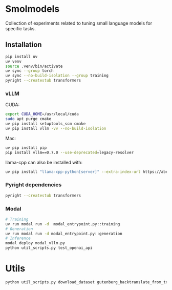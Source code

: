 # Smolmodels

Collection of experiments related to tuning small language models for specific tasks.

## Installation

```bash
pip install uv
uv venv
source .venv/bin/activate
uv sync --group torch
uv sync --no-build-isolation --group training
pyright --createstub transformers
```

### vLLM

CUDA:
```bash
export CUDA_HOME=/usr/local/cuda
sudo apt purge cmake
uv pip install setuptools_scm cmake
uv pip install vllm -vv --no-build-isolation
```

Mac:
```bash
uv pip install pip
pip install vllm==0.7.0 --use-deprecated=legacy-resolver
```


llama-cpp can also be installed with:
```bash
uv pip install "llama-cpp-python[server]" --extra-index-url https://abetlen.github.io/llama-cpp-python/whl/metal
```

### Pyright dependencies

```bash
pyright --createstub transformers
```

### Modal

```bash
# Training
uv run modal run -d  modal_entrypoint.py::training
# Generation
uv run modal run -d modal_entrypoint.py::generation
# Inference
modal deploy modal_vllm.py
python util_scripts.py test_openai_api
```


# Utils
```bash
python util_scripts.py download_dataset gutenberg_backtranslate_from_txt
```